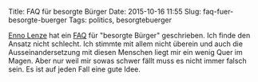 Title: FAQ für besorgte Bürger
Date: 2015-10-16 11:55
Slug: faq-fuer-besorgte-buerger
Tags: politics, besorgtebuerger

[Enno Lenze](https://ennolenze.de) hat ein [FAQ](https://ennolenze.de/faq-fuer-besorgte-buerger/2073/) für "besorgte Bürger" geschrieben. Ich finde den Ansatz nicht schlecht. Ich stimmte mit allem nicht überein und auch die Ausseinandersetzung mit diesen Menschen liegt mir ein wenig Quer im Magen. Aber nur weil mir sowas schwer fällt muss es nicht immer falsch sein. Es ist auf jeden Fall eine gute Idee.
